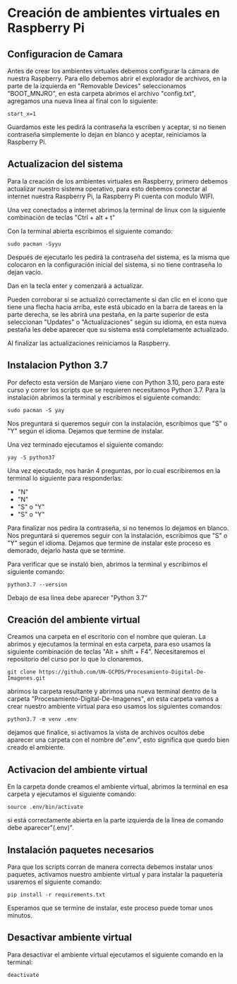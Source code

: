 # Creación de ambientes virtuales en Raspberry Pi

## Configuracion de Camara

Antes de crear los ambientes virtuales debemos configurar la cámara de nuestra Raspberry.
Para ello debemos abrir el explorador de archivos, en la parte de la izquierda en "Removable Devices" seleccionamos "BOOT_MNJRO", en esta carpeta abrimos el archivo
"config.txt", agregamos una nueva línea al final con lo siguiente:
````
start_x=1
````
Guardamos este les pedirá la contraseña la escriben y aceptar, si no tienen contraseña simplemente lo dejan en blanco y aceptar, reiniciamos la Raspberry Pi.

## Actualizacion del sistema

Para la creación de los ambientes virtuales en Raspberry, primero debemos actualizar nuestro sistema operativo, para esto debemos conectar al internet nuestra
Raspberry Pi, la Raspberry Pi cuenta con modulo WIFI.

Una vez conectados a internet abrimos la terminal de linux con la siguiente combinación de teclas "Ctrl + alt + t" 

Con la terminal abierta escribimos el siguiente comando:
````
sudo pacman -Syyu
````
Después de ejecutarlo les pedirá la contraseña del sistema, es la misma que colocaron en la configuración inicial del sistema, si no tiene contraseña lo dejan vacío.

Dan en la tecla enter y comenzará a actualizar.

Pueden corroborar si se actualizó correctamente si dan clic en el icono que tiene una flecha hacia arriba, este está ubicado en la barra de tareas en la parte derecha,
 se les abrirá una pestaña, en la parte superior de esta seleccionan "Updates" o "Actualizaciones" según su idioma, en esta nueva pestaña les debe aparecer que su 
 sistema está completamente actualizado.
 
 Al finalizar las actualizaciones reiniciamos la Raspberry.
 
## Instalacion Python 3.7

Por defecto esta versión de Manjaro viene con Python 3.10, pero para este curso y correr los scripts que se requieren necesitamos Python 3.7.
Para la instalación abrimos la terminal y escribimos el siguiente comando:
````
sudo pacman -S yay
````
Nos preguntará si queremos seguir con la instalación, escribimos que "S" o "Y" según el idioma.
Dejamos que termine de instalar.

Una vez terminado ejecutamos el siguiente comando:
````
yay -S python37
````
Una vez ejecutado, nos harán 4 preguntas, por lo cual escribiremos en la terminal lo siguiente para responderlas:
+ "N"
+ "N"
+ "S" o "Y"
+ "S" o "Y"

Para finalizar nos pedira la contraseña, si no tenemos lo dejamos en blanco.
Nos preguntará si queremos seguir con la instalación, escribimos que "S" o "Y" según el idioma.
Dejamos que termine de instalar este proceso es demorado, dejarlo hasta que se termine.

Para verificar que se instaló bien, abrimos la terminal y escribimos el siguiente comando:
````
python3.7 --version
````
Debajo de esa línea debe aparecer "Python 3.7"

## Creación del ambiente virtual

Creamos una carpeta en el escritorio con el nombre que quieran.
La abrimos y ejecutamos la terminal en esta carpeta, para eso usamos la siguiente combinación de teclas "Alt + shift + F4".
Necesitaremos el repositorio del curso por lo que lo clonaremos.
````
git clone https://github.com/UN-GCPDS/Procesamiento-Digital-De-Imagenes.git
````
abrimos la carpeta resultante y abrimos una nueva terminal dentro de la carpeta "Procesamiento-Digital-De-Imagenes", en esta carpeta vamos a crear
nuestro ambiente virtual para eso usamos los siguientes comandos:
````
python3.7 -m venv .env 
````
dejamos que finalice, si activamos la vista de archivos ocultos debe aparecer una carpeta con el nombre de".env", esto significa que quedo bien creado el ambiente.

## Activacion del ambiente virtual

En la carpeta donde creamos el ambiente virtual, abrimos la terminal en esa carpeta y ejecutamos el siguiente comando:
````
source .env/bin/activate 
````
si está correctamente abierta en la parte izquierda de la línea de comando debe aparecer"(.env)".

## Instalación paquetes necesarios

Para que los scripts corran de manera correcta debemos instalar unos paquetes, activamos nuestro ambiente virtual y para instalar la paquetería usaremos el siguiente comando:
````
pip install -r requirements.txt
````
Esperamos que se termine de instalar, este proceso puede tomar unos minutos.


## Desactivar ambiente virtual
Para desactivar el ambiente virtual ejecutamos el siguiente comando en la terminal:
````
deactivate
````
